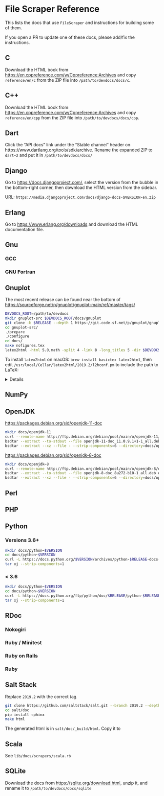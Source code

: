 # File Scraper Reference

This lists the docs that use `FileScraper` and instructions for building some of them.

If you open a PR to update one of these docs, please add/fix the instructions.

## C

Download the HTML book from https://en.cppreference.com/w/Cppreference:Archives
and copy `reference/en/c` from the ZIP file into `/path/to/devdocs/docs/c`.

## C++

Download the HTML book from https://en.cppreference.com/w/Cppreference:Archives
and copy `reference/en/cpp` from the ZIP file into `/path/to/devdocs/docs/cpp`.

## Dart

Click the “API docs” link under the “Stable channel” header on
https://www.dartlang.org/tools/sdk/archive. Rename the expanded ZIP to `dart~2`
and put it in `/path/to/devdocs/docs/`

## Django

Go to https://docs.djangoproject.com/, select the version from the
bubble in the bottom-right corner, then download the HTML version from the sidebar.

URL: `https://media.djangoproject.com/docs/django-docs-$VERSION-en.zip`


## Erlang

Go to https://www.erlang.org/downloads and download the HTML documentation file.

## Gnu

### GCC
### GNU Fortran

## Gnuplot

The most recent release can be found near the bottom of
https://sourceforge.net/p/gnuplot/gnuplot-main/ref/master/tags/

```sh
DEVDOCS_ROOT=/path/to/devdocs
mkdir gnuplot-src $DEVDOCS_ROOT/docs/gnuplot
git clone -b $RELEASE --depth 1 https://git.code.sf.net/p/gnuplot/gnuplot-main ./gnuplot-src
cd gnuplot-src/
./prepare
./configure
cd docs/
make nofigures.tex
latex2html -html 5.0,math -split 4 -link 8 -long_titles 5 -dir $DEVDOCS_ROOT/docs/gnuplot -ascii_mode -no_auto_link nofigures.tex
```

To install `latex2html` on macOS: `brew install basictex latex2html`, then edit
`/usr/local/Cellar/latex2html/2019.2/l2hconf.pm` to include the path to LaTeX:

<details>

On line 21 (approximately):

```
#  Give the paths to latex and dvips on your system:
#
$LATEX = '/Library/TeX/texbin/latex';	# LaTeX
$PDFLATEX = '/Library/TeX/texbin/pdflatex';	# pdfLaTeX
$LUALATEX = '/Library/TeX/texbin/lualatex';	# LuaLaTeX
$DVILUALATEX = '/Library/TeX/texbin/dvilualatex';	# dviLuaLaTeX
$DVIPS = '/Library/TeX/texbin/dvips';	# dvips
$DVIPNG = '';	# dvipng
$PDFTOCAIRO = '/usr/local/bin/pdf2svg';	# pdf to svg converter
$PDFCROP = '';	# pdfcrop
$GS = '/usr/local/opt/ghostscript/bin/gs';	# GhostScript
```
</details>

## NumPy

## OpenJDK

https://packages.debian.org/sid/openjdk-11-doc

```sh
mkdir docs/openjdk~11
curl --remote-name http://ftp.debian.org/debian/pool/main/o/openjdk-11/openjdk-11-doc_11.0.9.1+1-1_all.deb
bsdtar --extract --to-stdout --file openjdk-11-doc_11.0.9.1+1-1_all.deb data.tar.xz | \
bsdtar --extract --xz --file - --strip-components=6 --directory=docs/openjdk\~11/ ./usr/share/doc/openjdk-11-jre-headless/api/
```

https://packages.debian.org/sid/openjdk-8-doc

```sh
mkdir docs/openjdk~8
curl --remote-name http://ftp.debian.org/debian/pool/main/o/openjdk-8/openjdk-8-doc_8u272-b10-1_all.deb
bsdtar --extract --to-stdout --file openjdk-8-doc_8u272-b10-1_all.deb data.tar.xz | \
bsdtar --extract --xz --file - --strip-components=6 --directory=docs/openjdk\~8/ ./usr/share/doc/openjdk-8-jre-headless/api/
```

## Perl

## PHP

## Python

### Versions 3.6+

```sh
mkdir docs/python~$VERSION
cd docs/python~$VERSION
curl -L https://docs.python.org/$VERSION/archives/python-$RELEASE-docs-html.tar.bz2 | \
tar xj --strip-components=1
```

### < 3.6

```sh
mkdir docs/python~$VERSION
cd docs/python~$VERSION
curl -L https://docs.python.org/ftp/python/doc/$RELEASE/python-$RELEASE-docs-html.tar.bz2 | \
tar xj --strip-components=1
```

## RDoc

### Nokogiri
### Ruby / Minitest
### Ruby on Rails
### Ruby

## Salt Stack

Replace `2019.2` with the correct tag.

```sh
git clone https://github.com/saltstack/salt.git --branch 2019.2 --depth 1
cd salt/doc
pip install sphinx
make html
```

The generated html is in `salt/doc/_build/html`. Copy it to

## Scala

See `lib/docs/scrapers/scala.rb`

## SQLite

Download the docs from https://sqlite.org/download.html, unzip it, and rename
it to `/path/to/devdocs/docs/sqlite`
